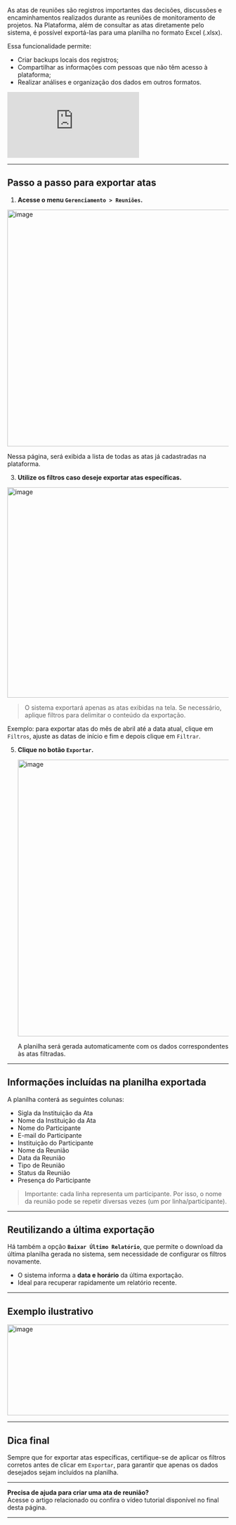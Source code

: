 As atas de reuniões são registros importantes das decisões, discussões e encaminhamentos realizados durante as reuniões de monitoramento de projetos. Na Plataforma, além de consultar as atas diretamente pelo sistema, é possível exportá-las para uma planilha no formato Excel (.xlsx).

Essa funcionalidade permite:

- Criar backups locais dos registros;
- Compartilhar as informações com pessoas que não têm acesso à plataforma;
- Realizar análises e organização dos dados em outros formatos.


<div class="video-container">
  <iframe
    src="https://player.vimeo.com/video/1121516969"
    title="Tutoria Vimeo"
    frameborder="0"
    allow="autoplay; fullscreen; picture-in-picture"
    allowfullscreen>
  </iframe>
</div>

---

## Passo a passo para exportar atas

1. **Acesse o menu `Gerenciamento > Reuniões`.**

<img width="1260" height="539" alt="image" src="https://github.com/user-attachments/assets/12148d36-3ba0-43f9-b65b-8d099536f73a" />


   Nessa página, será exibida a lista de todas as atas já cadastradas na plataforma.

3. **Utilize os filtros caso deseje exportar atas específicas.**

<img width="1203" height="479" alt="image" src="https://github.com/user-attachments/assets/c53a5810-9817-4f2e-9b9a-60309c1d1415" />


   > O sistema exportará apenas as atas exibidas na tela. Se necessário, aplique filtros para delimitar o conteúdo da exportação.

   Exemplo: para exportar atas do mês de abril até a data atual, clique em `Filtros`, ajuste as datas de início e fim e depois clique em `Filtrar`.

5. **Clique no botão `Exportar`.**

   <img width="1259" height="630" alt="image" src="https://github.com/user-attachments/assets/ea3863c9-adf9-407b-9039-d066f8bcdf2a" />


   A planilha será gerada automaticamente com os dados correspondentes às atas filtradas.

---

## Informações incluídas na planilha exportada

A planilha conterá as seguintes colunas:

- Sigla da Instituição da Ata
- Nome da Instituição da Ata
- Nome do Participante
- E-mail do Participante
- Instituição do Participante
- Nome da Reunião
- Data da Reunião
- Tipo de Reunião
- Status da Reunião
- Presença do Participante

> Importante: cada linha representa um participante. Por isso, o nome da reunião pode se repetir diversas vezes (um por linha/participante).

---

## Reutilizando a última exportação

Há também a opção **`Baixar Último Relatório`**, que permite o download da última planilha gerada no sistema, sem necessidade de configurar os filtros novamente.

- O sistema informa a **data e horário** da última exportação.
- Ideal para recuperar rapidamente um relatório recente.

---

## Exemplo ilustrativo

<img width="1109" height="207" alt="image" src="https://github.com/user-attachments/assets/22276a90-835b-4e89-93e4-d98ee53ab06d" />


---

## Dica final

Sempre que for exportar atas específicas, certifique-se de aplicar os filtros corretos antes de clicar em `Exportar`, para garantir que apenas os dados desejados sejam incluídos na planilha.

---

**Precisa de ajuda para criar uma ata de reunião?**  
Acesse o artigo relacionado ou confira o vídeo tutorial disponível no final desta página.

---


